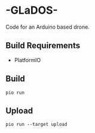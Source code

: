 # -GLaDOS-
Code for an Arduino based drone.


## Build Requirements
* PlatformIO

## Build
```shell
pio run
```

## Upload
```shell
pio run --target upload
